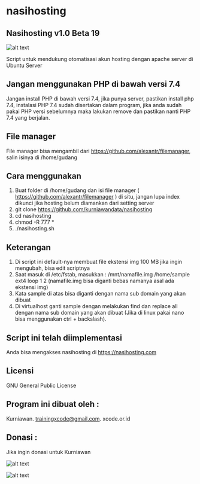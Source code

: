 # nasihosting

Nasihosting v1.0 Beta 19
--------------------
![alt text](http://xcode.or.id/04_small-logo.png)

Script untuk mendukung otomatisasi akun hosting dengan apache server di Ubuntu Server

Jangan menggunakan PHP di bawah versi 7.4 
-------------------------
Jangan install PHP di bawah versi 7.4, jika punya server, pastikan install php 7.4, instalasi PHP 7.4 sudah disertakan dalam program, jika anda sudah pakai PHP versi sebelumnya maka lakukan remove dan pastikan nanti PHP 7.4 yang berjalan.

File manager
------------
File manager bisa mengambil dari https://github.com/alexantr/filemanager, salin isinya di /home/gudang

Cara menggunakan
----------------
1. Buat folder di /home/gudang dan isi file manager ( https://github.com/alexantr/filemanager ) di situ, jangan lupa index dikunci jika hosting belum diamankan dari setting server
2. git clone https://github.com/kurniawandata/nasihosting
3. cd nasihosting
4. chmod -R 777 *
5. ./nasihosting.sh

Keterangan
----------
1. Di script ini default-nya membuat file ekstensi img 100 MB jika ingin mengubah, bisa edit scriptnya 
1. Saat masuk di /etc/fstab, masukkan : /mnt/namafile.img /home/sample ext4 loop 1 2 (namafile.img bisa diganti bebas namanya asal ada ekstensi img)
3. Kata sample di atas bisa diganti dengan nama sub domain yang akan dibuat
4. Di virtualhost ganti sample dengan melakukan find dan replace all dengan nama sub domain yang akan dibuat (Jika di linux pakai nano bisa menggunakan ctrl + backslash).

Script ini telah diimplementasi
-------------------------------
Anda bisa mengakses nasihosting di https://nasihosting.com

Licensi
------- 
GNU General Public License 


Program ini dibuat oleh :
--------------------------------------------
Kurniawan. trainingxcode@gmail.com. 
xcode.or.id


Donasi :
--------
Jika ingin donasi untuk Kurniawan

![alt text](http://xcodeserver.my.id/gofood.png)

![alt text](http://xcodeserver.my.id/gopay.png)

